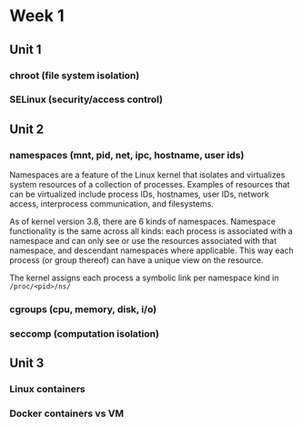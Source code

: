 # Week 1

## Unit 1

### chroot (file system isolation)

### SELinux (security/access control)

## Unit 2

### namespaces (mnt, pid, net, ipc, hostname, user ids)

Namespaces are a feature of the Linux kernel that isolates and virtualizes system resources of a collection of processes. Examples of resources that can be virtualized include process IDs, hostnames, user IDs, network access, interprocess communication, and filesystems.

As of kernel version 3.8, there are 6 kinds of namespaces. Namespace functionality is the same across all kinds: each process is associated with a namespace and can only see or use the resources associated with that namespace, and descendant namespaces where applicable. This way each process (or group thereof) can have a unique view on the resource.

The kernel assigns each process a symbolic link per namespace kind in `/proc/<pid>/ns/`

### cgroups (cpu, memory, disk, i/o)

### seccomp (computation isolation)

## Unit 3

### Linux containers

### Docker containers vs VM
